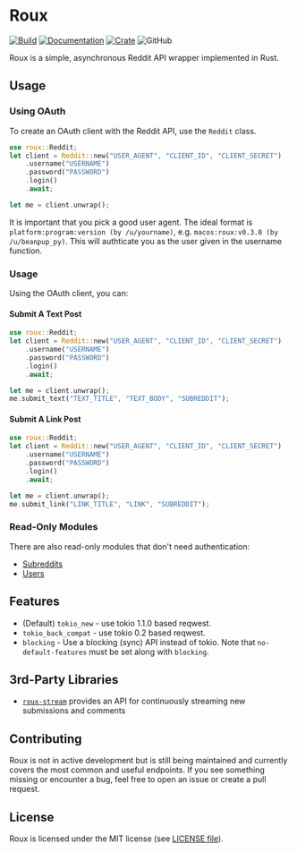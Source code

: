 # Roux

[![Build](https://github.com/halcyonnouveau/roux/actions/workflows/rust.yml/badge.svg)](https://github.com/halcyonnouveau/roux/actions/workflows/rust.yml)
[![Documentation](https://img.shields.io/badge/documentation-available-green.svg)](https://docs.rs/roux)
[![Crate](https://img.shields.io/crates/v/roux.svg)](https://crates.io/crates/roux)
![GitHub](https://img.shields.io/github/license/halcyonnouveau/roux.svg)

Roux is a simple, asynchronous Reddit API wrapper implemented in Rust.

## Usage

### Using OAuth

To create an OAuth client with the Reddit API, use the `Reddit` class.

```rust
use roux::Reddit;
let client = Reddit::new("USER_AGENT", "CLIENT_ID", "CLIENT_SECRET")
    .username("USERNAME")
    .password("PASSWORD")
    .login()
    .await;

let me = client.unwrap();
```

It is important that you pick a good user agent. The ideal format is
`platform:program:version (by /u/yourname)`, e.g. `macos:roux:v0.3.0 (by /u/beanpup_py)`.
This will authticate you as the user given in the username function.

### Usage

Using the OAuth client, you can:

#### Submit A Text Post

```rust
use roux::Reddit;
let client = Reddit::new("USER_AGENT", "CLIENT_ID", "CLIENT_SECRET")
    .username("USERNAME")
    .password("PASSWORD")
    .login()
    .await;

let me = client.unwrap();
me.submit_text("TEXT_TITLE", "TEXT_BODY", "SUBREDDIT");
```

#### Submit A Link Post

```rust
use roux::Reddit;
let client = Reddit::new("USER_AGENT", "CLIENT_ID", "CLIENT_SECRET")
    .username("USERNAME")
    .password("PASSWORD")
    .login()
    .await;

let me = client.unwrap();
me.submit_link("LINK_TITLE", "LINK", "SUBREDDIT");
```

### Read-Only Modules

There are also read-only modules that don't need authentication:

- [Subreddits](https://docs.rs/roux/latest/roux/subreddit/index.html)
- [Users](https://docs.rs/roux/latest/roux/user/index.html)

## Features

- (Default) `tokio_new` - use tokio 1.1.0 based reqwest.
- `tokio_back_compat` - use tokio 0.2 based reqwest.
- `blocking` - Use a blocking (sync) API instead of tokio. Note that `no-default-features` must be set along with `blocking`.

## 3rd-Party Libraries

- [`roux-stream`](https://github.com/torfsen/roux-stream) provides an API for continuously streaming new submissions and comments

## Contributing

Roux is not in active development but is still being maintained and currently covers the
most common and useful endpoints. If you see something missing or encounter a bug, feel
free to open an issue or create a pull request.

## License

Roux is licensed under the MIT license (see [LICENSE file](/LICENSE)).
